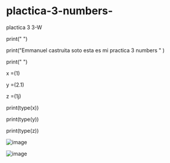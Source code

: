 # plactica-3-numbers-
plactica 3 3-W

print(" ")

print("Emmanuel castruita soto esta es mi practica 3 numbers " )

print(" ")

x =(1)

y =(2.1)

z =(1j)

print(type(x))

print(type(y))

print(type(z))

![image](https://github.com/user-attachments/assets/203eb215-cbc3-48bf-9e63-b484581b584a)



![image](https://github.com/user-attachments/assets/68d1ae0a-63bb-403d-b66c-0782f14e6c5d)
